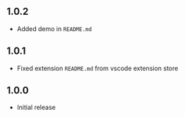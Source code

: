 ## 1.0.2
- Added demo in `README.md`

## 1.0.1
- Fixed extension `README.md` from vscode extension store

## 1.0.0
- Initial release